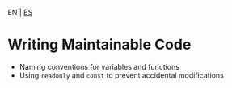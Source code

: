 <!-- MULTILANGUAJE MENU START -->
EN | [ES](https://lckpig.gitbook.io/es-practical-dev-handbook/typescript/best-practices-optimization/maintainable-code)
<!-- MULTILANGUAJE MENU END -->

# Writing Maintainable Code

- Naming conventions for variables and functions
- Using `readonly` and `const` to prevent accidental modifications 